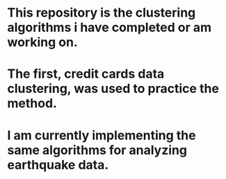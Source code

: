 # This repository is the clustering algorithms i have completed or am working on.
# The first, credit cards data clustering, was used to practice the method.
# I am currently implementing the same algorithms for analyzing earthquake data.
